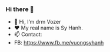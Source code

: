 ### Hi there 👋

- 👋 Hi, I’m drm Vozer
- ❤️ My real name is Sy Hanh.
- 📫 Contact:
- FB: https://www.fb.me/vuongsyhanh
<!---
drmFlio/drmFlio is a ✨ special ✨ repository because its `README.md` (this file) appears on your GitHub profile.
You can click the Preview link to take a look at your changes.
--->
